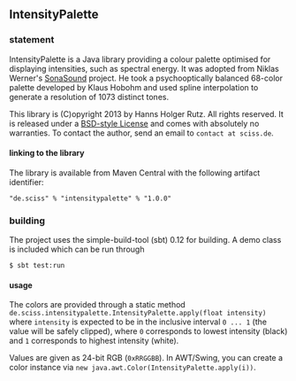 ## IntensityPalette

### statement

IntensityPalette is a Java library providing a colour palette optimised for displaying intensities, such as spectral energy. It was adopted from Niklas Werner's [SonaSound](http://sonasound.sourceforge.net/) project. He took a psychooptically balanced 68-color palette developed by Klaus Hobohm and used spline interpolation to generate a resolution of 1073 distinct tones.

This library is (C)opyright 2013 by Hanns Holger Rutz. All rights reserved. It is released under a [BSD-style License](https://raw.github.com/Sciss/IntensityPalette/master/LICENSE) and comes with absolutely no warranties. To contact the author, send an email to `contact at sciss.de`.

#### linking to the library

The library is available from Maven Central with the following artifact identifier:

    "de.sciss" % "intensitypalette" % "1.0.0"

### building

The project uses the simple-build-tool (sbt) 0.12 for building. A demo class is included which can be run through

    $ sbt test:run

#### usage

The colors are provided through a static method `de.sciss.intensitypalette.IntensityPalette.apply(float intensity)` where `intensity` is expected to be in the inclusive interval `0 ... 1` (the value will be safely clipped), where `0` corresponds to lowest intensity (black) and `1` corresponds to highest intensity (white).

Values are given as 24-bit RGB (`0xRRGGBB`). In AWT/Swing, you can create a color instance via `new java.awt.Color(IntensityPalette.apply(i))`.
